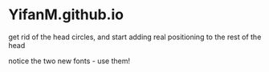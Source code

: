 # YifanM.github.io


get rid of the head circles, and start adding real positioning to the rest of the head

notice the two new fonts - use them!
